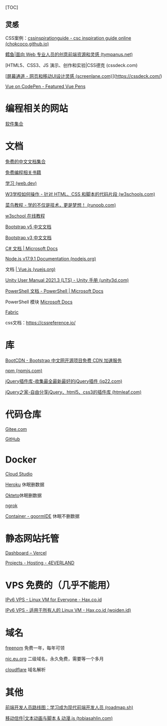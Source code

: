 [TOC]

## 灵感

CSS案例：[cssinspirationguide - csc inspiration guide online (chokcoco.github.io)](https://chokcoco.github.io/CSS-Inspiration/#/)

[鳕鱼|面向 Web 专业人员的创意前端资源和灵感 (tympanus.net)](https://tympanus.net/codrops/)

[HTML5、CSS3、JS 演示、创作和实验|CSS德克 (cssdeck.com)

[[屏幕通道 - 网页和移动UI设计灵感 (screenlane.com)](https://screenlane.com/?ref=uimovement)](https://cssdeck.com/)

[Vue on CodePen - Featured Vue Pens](https://codepen.io/topic/vue/picks?cursor=ZD0xJm89MCZwPTEmdj00ODAyMjU3)











# 编程相关的网站

[软件集合](https://github.com/trimstray/the-book-of-secret-knowledge)

# 文档

[免费的中文文档集合](https://github.com/EbookFoundation/free-programming-books/blob/main/books/free-programming-books-zh.md)

[免费编程相关书籍](https://github.com/justjavac/free-programming-books-zh_CN)

[学习 (web.dev)](https://web.dev/learn/)

[W3学校如何操作 - 针对 HTML、CSS 和脚本的代码片段 (w3schools.com)](https://www.w3schools.com/howto/default.asp)

[菜鸟教程 - 学的不仅是技术，更是梦想！ (runoob.com)](https://www.runoob.com/)

[w3school 在线教程](https://www.w3school.com.cn/index.html)

[Bootstrap v5 中文文档](https://v5.bootcss.com/)

[Bootstrap v3 中文文档](https://v3.bootcss.com/javascript/)

[C# 文档 | Microsoft Docs](https://docs.microsoft.com/zh-cn/dotnet/csharp/)

[Node.js v17.9.1 Documentation (nodejs.org)](https://nodejs.org/docs/latest-v17.x/api/)

文档 [| Vue.js (vuejs.org)](https://v3.cn.vuejs.org/guide/introduction.html)

[Unity User Manual 2021.3 (LTS) - Unity 手册 (unity3d.com)](https://docs.unity3d.com/cn/current/Manual/UnityManual.html)

[PowerShell 文档 - PowerShell | Microsoft Docs](https://docs.microsoft.com/zh-cn/powershell/)

PowerShell 模块 [Microsoft Docs](https://docs.microsoft.com/zh-cn/learn/browse/?terms=PowerShell)

[Fabric](https://fabricmc.net/wiki/zh_cn:tutorial:introduction)

css文档：https://cssreference.io/



# 库

[BootCDN - Bootstrap 中文网开源项目免费 CDN 加速服务](https://www.bootcdn.cn/)

[npm (npmjs.com)](https://www.npmjs.com/)

[jQuery插件库-收集最全最新最好的jQuery插件 (jq22.com)](https://www.jq22.com/)

[jQuery之家-自由分享jQuery、html5、css3的插件库 (htmleaf.com)](http://www.htmleaf.com/)

# 代码仓库

[Gitee.com](https://gitee.com/)

[GitHub](https://github.com/)

# Docker

[Cloud Studio](https://wx.cloudstudio.net/dashboard/workspace)

[Heroku](https://dashboard.heroku.com/apps) 休眠删数据

[Okteto](https://cloud.okteto.com/#/spaces/odlime)休眠删数据

[ngrok](https://dashboard.ngrok.com/get-started/setup)

[Container - goormIDE](https://ide.goorm.io/my/dashboard) 休眠不删数据

# 静态网站托管

[Dashboard – Vercel](https://vercel.com/odlime)

[Projects - Hosting - 4EVERLAND](https://dashboard.4everland.org/#/hosting/projects)

# VPS 免费的（几乎不能用）

[IPv6 VPS - Linux VM for Everyone - Hax.co.id](https://hax.co.id/home/)

[IPv6 VPS - 适用于所有人的 Linux VM - Hax.co.id (woiden.id)](https://woiden.id/home/)

# 域名

[freenom](https://my.freenom.com/) 免费一年，每年可领

[nic.eu.org](https://nic.eu.org/) 二级域名，永久免费，需要等一个多月

[cloudflare](https://dash.cloudflare.com/) 域名解析

# 其他

[前端开发人员路线图：学习成为现代前端开发人员 (roadmap.sh)](https://roadmap.sh/frontend)

[移动信件|文本动画与脚本 & 动漫.js (tobiasahlin.com)](https://tobiasahlin.com/moving-letters/)